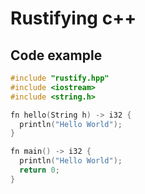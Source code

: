 # Rustifying c++

## Code example

```c++
#include "rustify.hpp"
#include <iostream>
#include <string.h>

fn hello(String h) -> i32 {
  println("Hello World");
}

fn main() -> i32 {
  println("Hello World");
  return 0;
}
```
